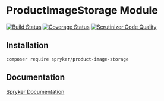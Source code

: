 # ProductImageStorage Module
[![Build Status](https://travis-ci.org/spryker/ProductImageStorage.svg)](https://travis-ci.org/spryker/ProductImageStorage)
[![Coverage Status](https://coveralls.io/repos/github/spryker/ProductImageStorage/badge.svg)](https://coveralls.io/github/spryker/ProductImageStorage)
[![Scrutinizer Code Quality](https://scrutinizer-ci.com/g/spryker/ProductImageStorage/badges/quality-score.png?b=master)](https://scrutinizer-ci.com/g/spryker/ProductImageStorage/?branch=master)

## Installation

```
composer require spryker/product-image-storage
```

## Documentation

[Spryker Documentation](https://spryker.github.io)
